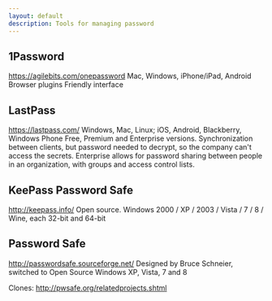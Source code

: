 ```yaml
---
layout: default
description: Tools for managing password
---
```


1Password
---------

<https://agilebits.com/onepassword>
Mac, Windows, iPhone/iPad, Android
Browser plugins
Friendly interface

LastPass
--------

https://lastpass.com/
Windows, Mac, Linux; iOS, Android, Blackberry, Windows Phone
Free, Premium and Enterprise versions.
Synchronization between clients, but password needed to decrypt, so the company can't access the secrets.
Enterprise allows for password sharing between people in an organization, with
groups and access control lists.


KeePass Password Safe
---------------------

<http://keepass.info/>
Open source.
Windows 2000 / XP / 2003 / Vista / 7 / 8 / Wine, each 32-bit and 64-bit

Password Safe
-------------

<http://passwordsafe.sourceforge.net/>
Designed by Bruce Schneier, switched to Open Source
Windows XP, Vista, 7 and 8

Clones: <http://pwsafe.org/relatedprojects.shtml>

